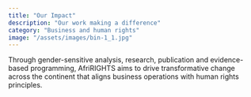 ```yaml
---
title: "Our Impact"
description: "Our work making a difference"
category: "Business and human rights"
image: "/assets/images/bin-1_1.jpg"
---
```


Through gender-sensitive analysis, research, publication and evidence-based programming, AfriRIGHTS aims to drive transformative change across the continent that aligns business operations with human rights principles.